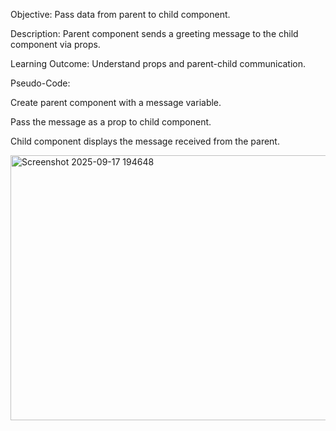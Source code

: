 Objective: Pass data from parent to child component.

Description: Parent component sends a greeting message to the child component via props.

Learning Outcome: Understand props and parent-child communication.

Pseudo-Code:

  Create parent component with a message variable.
  
  Pass the message as a prop to child component.
  
  Child component displays the message received from the parent.

  <img width="636" height="424" alt="Screenshot 2025-09-17 194648" src="https://github.com/user-attachments/assets/095bffee-9cb0-429e-88f2-bf28e8a8ec64" />

